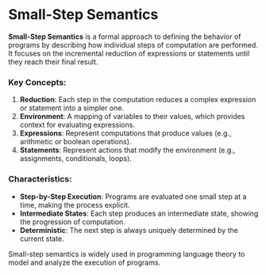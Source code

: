# Small-Step Semantics

**Small-Step Semantics** is a formal approach to defining the behavior of programs by describing how individual steps of computation are performed. It focuses on the incremental reduction of expressions or statements until they reach their final result.

### Key Concepts:
1. **Reduction**: Each step in the computation reduces a complex expression or statement into a simpler one.
2. **Environment**: A mapping of variables to their values, which provides context for evaluating expressions.
3. **Expressions**: Represent computations that produce values (e.g., arithmetic or boolean operations).
4. **Statements**: Represent actions that modify the environment (e.g., assignments, conditionals, loops).

### Characteristics:
- **Step-by-Step Execution**: Programs are evaluated one small step at a time, making the process explicit.
- **Intermediate States**: Each step produces an intermediate state, showing the progression of computation.
- **Deterministic**: The next step is always uniquely determined by the current state.

Small-step semantics is widely used in programming language theory to model and analyze the execution of programs.